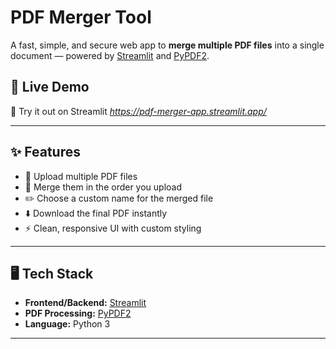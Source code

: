 # PDF Merger Tool

A fast, simple, and secure web app to **merge multiple PDF files** into a single document — powered by [Streamlit](https://streamlit.io/) and [PyPDF2](https://pypi.org/project/PyPDF2/).

## 🚀 Live Demo

🔗 Try it out on Streamlit
*https://pdf-merger-app.streamlit.app/*

---

## ✨ Features

- 📄 Upload multiple PDF files
- 🔗 Merge them in the order you upload
- ✏️ Choose a custom name for the merged file
- ⬇️ Download the final PDF instantly
- ⚡️ Clean, responsive UI with custom styling

---

## 🖥️ Tech Stack

- **Frontend/Backend:** [Streamlit](https://streamlit.io/)
- **PDF Processing:** [PyPDF2](https://pypi.org/project/PyPDF2/)
- **Language:** Python 3

---
